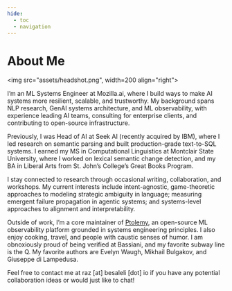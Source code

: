 ```yaml
---
hide:
  - toc
  - navigation
---
```


# About Me

<img src="assets/headshot.png", width=200 align="right">

I’m an ML Systems Engineer at Mozilla.ai, where I build ways to make AI systems more resilient, scalable, and trustworthy. My background spans NLP research, GenAI systems architecture, and ML observability, with experience leading AI teams, consulting for enterprise clients, and contributing to open-source infrastructure.

Previously, I was Head of AI at Seek AI (recently acquired by IBM), where I led research on semantic parsing and built production-grade text-to-SQL systems. I earned my MS in Computational Linguistics at Montclair State University, where I worked on lexical semantic change detection, and my BA in Liberal Arts from St. John’s College’s Great Books Program.

I stay connected to research through occasional writing, collaboration, and workshops. My current interests include intent-agnostic, game-theoretic approaches to modeling strategic ambiguity in language; measuring emergent failure propagation in agentic systems; and systems-level approaches to alignment and interpretability.

Outside of work, I’m a core maintainer of [Ptolemy](https://github.com/PtolemyLovesYou/ptolemy), an open-source ML observability platform grounded in systems engineering principles. I also enjoy cooking, travel, and people with caustic senses of humor. I am obnoxiously proud of being verified at Bassiani, and my favorite subway line is the Q. My favorite authors are Evelyn Waugh, Mikhail Bulgakov, and Giuseppe di Lampedusa.

Feel free to contact me at raz [at] besaleli [dot] io if you have any potential collaboration ideas or would just like to chat!
